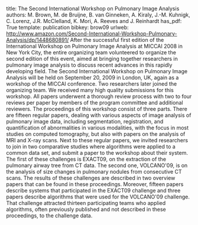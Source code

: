 title: The Second International Workshop on Pulmonary Image Analysis
authors: M. Brown, M. de Bruijne, B. van Ginneken, A. Kiraly, J.-M. Kuhnigk, C. Lorenz, J.R. McClelland, K. Mori, A. Reeves and J. Reinhardt
has_pdf: True
template: publication
bibkey: brow09
urlweb: http://www.amazon.com/Second-International-Workshop-Pulmonary-Analysis/dp/1448680891/
After the successful first edition of the International Workshop on Pulmonary Image Analysis at MICCAI 2008 in New York City, the entire organizing team volunteered to organize the second edition of this event, aimed at bringing together researchers in pulmonary image analysis to discuss recent advances in this rapidly developing field. The Second International Workshop on Pulmonary Image Analysis will be held on September 20, 2009 in London, UK, again as a workshop of the MICCAI conference. Two researchers later joined the organizing team. We received many high quality submissions for this workshop. All papers underwent a thorough review process with two to four reviews per paper by members of the program committee and additional reviewers. The proceedings of this workshop consist of three parts. There are fifteen regular papers, dealing with various aspects of image analysis of pulmonary image data, including segmentation, registration, and quantification of abnormalities in various modalities, with the focus in most studies on computed tomography, but also with papers on the analysis of MRI and X-ray scans. Next to these regular papers, we invited researchers to join in two comparative studies where algorithms were applied to a common data set, and submit a paper to the workshop about their system. The first of these challenges is EXACT09, on the extraction of the pulmonary airway tree from CT data. The second one, VOLCANO'09, is on the analysis of size changes in pulmonary nodules from consecutive CT scans. The results of these challenges are described in two overview papers that can be found in these proceedings. Moreover, fifteen papers describe systems that participated in the EXACT09 challenge and three papers describe algorithms that were used for the VOLCANO'09 challenge. That challenge attracted thirteen participating teams who applied algorithms, often previously published and not described in these proceedings, to the challenge data.

